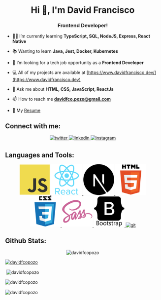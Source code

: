 <h1 align="center">Hi 👋, I'm David Francisco</h1>
<h3 align="center">Frontend Developer!</h3>

- 👨‍💻 I’m currently learning **TypeScript, SQL, NodeJS, Express, React Native**

- 📚 Wanting to learn **Java, Jest, Docker, Kubernetes**

- 🤝 I’m looking for a tech job opportunity as a **Frontend Developer**

- 💻 All of my projects are available at [https://www.davidfrancisco.dev/](https://www.davidfrancisco.dev)

- 💬 Ask me about **HTML, CSS, JavaScript, ReactJs**

- 📫 How to reach me **davidfco.pozo@gmail.com**

- 📄 My [Resume](https://drive.google.com/file/d/1oM7uDzqG-N5R5fE9ZfEELNz1I1KyHBUC/view?usp=sharing)


## Connect with me:
<div align="center">
<a href="https://twitter.com/daidaicodes" target="_blank">
<img src=https://img.shields.io/badge/twitter-%2300acee.svg?&style=for-the-badge&logo=twitter&logoColor=white alt=twitter style="margin-bottom: 5px;" />
</a>
<a href="https://linkedin.com/in/davidfranciscopozo" target="_blank">
<img src=https://img.shields.io/badge/linkedin-%231E77B5.svg?&style=for-the-badge&logo=linkedin&logoColor=white alt=linkedin style="margin-bottom: 5px;" />
</a>
<a href="https://instagram.com/daidaicodes" target="_blank">
<img src=https://img.shields.io/badge/instagram-%23000000.svg?&style=for-the-badge&logo=instagram&logoColor=white alt=instagram style="margin-bottom: 5px;" />
</a>  
</div>  

## Languages and Tools:
<p align="center"> 
<a href="https://developer.mozilla.org/en-US/docs/Web/JavaScript" target="_blank" rel="noreferrer"> <img src="https://raw.githubusercontent.com/devicons/devicon/master/icons/javascript/javascript-original.svg" alt="javascript" width="100" height="100"/>
</a>
<a href="https://reactjs.org/" target="_blank" rel="noreferrer"> <img src="https://raw.githubusercontent.com/devicons/devicon/master/icons/react/react-original-wordmark.svg" alt="react" width="100" height="100"/>
</a>
<a href="https://developer.mozilla.org/en-US/docs/Web/JavaScript" target="_blank" rel="noreferrer"> <img src="https://raw.githubusercontent.com/devicons/devicon/master/icons/nextjs/nextjs-original.svg" alt="nextjs" width="100" height="100"/>
</a>
<a href="https://www.w3.org/html/" target="_blank" rel="noreferrer"> <img src="https://raw.githubusercontent.com/devicons/devicon/master/icons/html5/html5-original-wordmark.svg" alt="html5" width="100" height="100"/>
</a> 
<a href="https://www.w3schools.com/css/" target="_blank" rel="noreferrer"> <img src="https://raw.githubusercontent.com/devicons/devicon/master/icons/css3/css3-original-wordmark.svg" alt="css3" width="100" height="100"/>
</a>
<a href="https://sass-lang.com" target="_blank" rel="noreferrer"> <img src="https://raw.githubusercontent.com/devicons/devicon/master/icons/sass/sass-original.svg" alt="sass" width="100" height="100"/> </a> 
<a href="https://getbootstrap.com" target="_blank" rel="noreferrer"> <img src="https://raw.githubusercontent.com/devicons/devicon/master/icons/bootstrap/bootstrap-plain-wordmark.svg" alt="bootstrap" width="100" height="100"/>
</a>
<a href="https://git-scm.com/" target="_blank" rel="noreferrer"> <img src="https://www.vectorlogo.zone/logos/git-scm/git-scm-icon.svg" alt="git" width="100" height="100"/>
</a>
</p>


## Github Stats:
<p align="center"> <img src="https://komarev.com/ghpvc/?username=davidfcopozo&label=Profile%20views&color=0e75b6&style=flat" alt="davidfcopozo" /> </p>

<p align="left"> <a href="https://github.com/ryo-ma/github-profile-trophy"><img src="https://github-profile-trophy.vercel.app/?username=davidfcopozo" alt="davidfcopozo" /></a> </p>

<p>&nbsp;<img align="center" src="https://github-readme-stats.vercel.app/api?username=davidfcopozo&show_icons=true&locale=en" alt="davidfcopozo" /></p>

<p><img align="center" src="https://github-readme-streak-stats.herokuapp.com/?user=davidfcopozo&" alt="davidfcopozo" /></p>

<p><img align="center" src="https://github-readme-stats.vercel.app/api/top-langs?username=davidfcopozo&show_icons=true&locale=en&layout=compact" alt="davidfcopozo" /></p>
